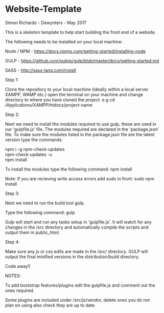 # Website-Template

Simon Richards - Dewynters - May 2017

This is a skeleton template to help start building the front end of a website.

The following needs to be installed on your local machine:

Node / NPM - https://docs.npmjs.com/getting-started/installing-node

GULP - https://github.com/gulpjs/gulp/blob/master/docs/getting-started.md

SASS - http://sass-lang.com/install

Step 1:

Clone the repository to your local machine (ideally within a local server XAMPP, WAMP etc.) open the terminal on your machine and change directory to where you have cloned the project. e.g cd /Applications/XAMPP/htdocs/project-name

Step 2:

Next we need to install the modules required to use gulp, these are used in our 'gulpfile.js' file. The modules required are declared in the 'package.json' file. To make sure the modules listed in the package.json file are the latest version type the commands:

npm i -g npm-check-updates <br/>
npm-check-updates -u <br/>
npm install <br/>

To install the modules type the following command: npm install

Note: If you are recieving write access errors add sudo in front: sudo npm install

Step 3:

Next we need to run the build tool gulp.

Type the following command: gulp

Gulp will start and run any tasks setup in 'gulpfile.js'. It will watch for any changes in the /src directory and automatically compile the scripts and output them in public_html.

Step 4:

Make sure any js or css edits are made in the /src/ directory. GULP will output the final minified versions in the distribution/build directory.

Code away!!

NOTES:

To add bootstrap features/plugins edit the gulpfile.js and comment out the ones required.

Some plugins are included under /src/js/vendor, delete ones you do not plan on using also check they are up to date.
